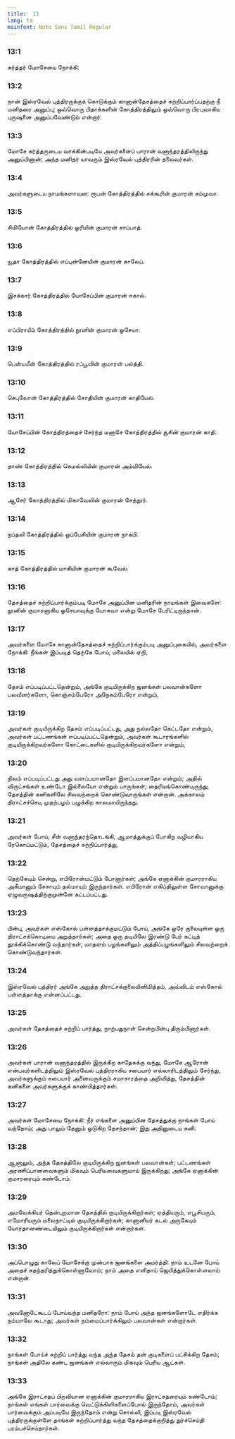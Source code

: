 ```yaml
---
title:  13
lang: ta
mainfont: Noto Sans Tamil Regular
---
```


###  13:1

கர்த்தர் மோசேயை நோக்கி:

###  13:2

நான் இஸ்ரவேல் புத்திரருக்குக் கொடுக்கும் கானான்தேசத்தைச் சுற்றிப்பார்ப்பதற்கு நீ மனிதரை அனுப்பு; ஒவ்வொரு பிதாக்களின் கோத்திரத்திலும் ஒவ்வொரு பிரபுவாகிய புருஷனை அனுப்பவேண்டும் என்றார்.

###  13:3

மோசே கர்த்தருடைய வாக்கின்படியே அவர்களைப் பாரான் வனாந்தரத்திலிருந்து அனுப்பினான்; அந்த மனிதர் யாவரும் இஸ்ரவேல் புத்திரரின் தலைவர்கள்.

###  13:4

அவர்களுடைய நாமங்களாவன: ரூபன் கோத்திரத்தில் சக்கூரின் குமாரன் சம்முவா.

###  13:5

சிமியோன் கோத்திரத்தில் ஓரியின் குமாரன் சாப்பாத்.

###  13:6

யூதா கோத்திரத்தில் எப்புன்னேயின் குமாரன் காலேப்.

###  13:7

இசக்கார் கோத்திரத்தில் யோசேப்பின் குமாரன் ஈகால்.

###  13:8

எப்பிராயீம் கோத்திரத்தில் நூனின் குமாரன் ஓசேயா.

###  13:9

பென்யமீன் கோத்திரத்தில் ரப்பூவின் குமாரன் பல்த்தி.

###  13:10

செபுலோன் கோத்திரத்தில் சோதியின் குமாரன் காதியேல்.

###  13:11

யோசேப்பின் கோத்திரத்தைச் சேர்ந்த மனாசே கோத்திரத்தில் சூசின் குமாரன் காதி.

###  13:12

தாண் கோத்திரத்தில் கெமல்லியின் குமாரன் அம்மியேல்.

###  13:13

ஆசேர் கோத்திரத்தில் மிகாவேலின் குமாரன் சேத்தூர்.

###  13:14

நப்தலி கோத்திரத்தில் ஒப்பேசியின் குமாரன் நாகபி.

###  13:15

காத் கோத்திரத்தில் மாகியின் குமாரன் கூவேல்.

###  13:16

தேசத்தைச் சுற்றிப்பார்க்கும்படி மோசே அனுப்பின மனிதரின் நாமங்கள் இவைகளே: நூனின் குமாரனாகிய ஓசேயாவுக்கு யோசுவா என்று மோசே பேரிட்டிருந்தான்.

###  13:17

அவர்களை மோசே கானான்தேசத்தைச் சுற்றிப்பார்க்கும்படி அனுப்புகையில், அவர்களை நோக்கி: நீங்கள் இப்படித் தெற்கே போய், மலையில் ஏறி,

###  13:18

தேசம் எப்படிப்பட்டதென்றும், அங்கே குடியிருக்கிற ஜனங்கள் பலவான்களோ பலவீனர்களோ, கொஞ்சம்பேரோ அநேகம்பேரோ என்றும்,

###  13:19

அவர்கள் குடியிருக்கிற தேசம் எப்படிப்பட்டது, அது நல்லதோ கெட்டதோ என்றும், அவர்கள் பட்டணங்கள் எப்படிப்பட்டதென்றும், அவர்கள் கூடாரங்களில் குடியிருக்கிறவர்களோ கோட்டைகளில் குடியிருக்கிறவர்களோ என்றும்,

###  13:20

நிலம் எப்படிப்பட்டது அது வளப்பமானதோ இளப்பமானதோ என்றும்; அதில் விருட்சங்கள் உண்டோ இல்லையோ என்றும் பாருங்கள்; தைரியங்கொண்டிருந்து, தேசத்தின் கனிகளிலே சிலவற்றைக் கொண்டுவாருங்கள் என்றான். அக்காலம் திராட்சச்செடி முதற்பழம் பழுக்கிற காலமாயிருந்தது.

###  13:21

அவர்கள் போய், சீன் வனாந்தரந்தொடங்கி, ஆமாத்துக்குப் போகிற வழியாகிய ரேகொப்மட்டும், தேசத்தைச் சுற்றிப்பார்த்து,

###  13:22

தெற்கேயும் சென்று, எபிரோன்மட்டும் போனார்கள்; அங்கே ஏனாக்கின் குமாரராகிய அகீமானும் சேசாயும் தல்மாயும் இருந்தார்கள். எபிரோன் எகிப்திலுள்ள சோவானுக்கு ஏழுவருஷத்திற்குமுன்னே கட்டப்பட்டது.

###  13:23

பின்பு, அவர்கள் எஸ்கோல் பள்ளத்தாக்குமட்டும் போய், அங்கே ஒரே குலையுள்ள ஒரு திராட்சக்கொடியை அறுத்தார்கள்; அதை ஒரு தடியிலே இரண்டு பேர் கட்டித் தூக்கிக்கொண்டு வந்தார்கள்; மாதளம் பழங்களிலும் அத்திப்பழங்களிலும் சிலவற்றைக் கொண்டுவந்தார்கள்.

###  13:24

இஸ்ரவேல் புத்திரர் அங்கே அறுத்த திராட்சக்குலையினிமித்தம், அவ்விடம் எஸ்கோல் பள்ளத்தாக்கு என்னப்பட்டது.

###  13:25

அவர்கள் தேசத்தைச் சுற்றிப் பார்த்து, நாற்பதுநாள் சென்றபின்பு திரும்பினார்கள்.

###  13:26

அவர்கள் பாரான் வனாந்தரத்தில் இருக்கிற காதேசுக்கு வந்து, மோசே ஆரோன் என்பவர்களிடத்திலும் இஸ்ரவேல் புத்திரராகிய சபையார் எல்லாரிடத்திலும் சேர்ந்து, அவர்களுக்கும் சபையார் அனைவருக்கும் சமாசாரத்தை அறிவித்து, தேசத்தின் கனிகளை அவர்களுக்குக் காண்பித்தார்கள்.

###  13:27

அவர்கள் மோசேயை நோக்கி: நீர் எங்களை அனுப்பின தேசத்துக்கு நாங்கள் போய் வந்தோம்; அது பாலும் தேனும் ஓடுகிற தேசந்தான்; இது அதினுடைய கனி.

###  13:28

ஆனாலும், அந்த தேசத்திலே குடியிருக்கிற ஜனங்கள் பலவான்கள்; பட்டணங்கள் அரணிப்பானவைகளும் மிகவும் பெரியவைகளுமாய் இருக்கிறது; அங்கே ஏனாக்கின் குமாரரையும் கண்டோம்.

###  13:29

அமலேக்கியர் தென்புறமான தேசத்தில் குடியிருக்கிறார்கள்; ஏத்தியரும், எபூசியரும், எமோரியரும் மலைநாட்டில் குடியிருக்கிறார்கள்; கானானியர் கடல் அருகேயும் யோர்தானண்டையிலும் குடியிருக்கிறார்கள் என்றார்கள்.

###  13:30

அப்பொழுது காலேப் மோசேக்கு முன்பாக ஜனங்களை அமர்த்தி: நாம் உடனே போய் அதைச் சுதந்தரித்துக்கொள்ளுவோம்; நாம் அதை எளிதாய் ஜெயித்துக்கொள்ளலாம் என்றான்.

###  13:31

அவனோடேகூடப் போய்வந்த மனிதரோ: நாம் போய் அந்த ஜனங்களோடே எதிர்க்க நம்மாலே கூடாது; அவர்கள் நம்மைப்பார்க்கிலும் பலவான்கள் என்றார்கள்.

###  13:32

நாங்கள் போய்ச் சுற்றிப் பார்த்து வந்த அந்த தேசம் தன் குடிகளைப் பட்சிக்கிற தேசம்; நாங்கள் அதிலே கண்ட ஜனங்கள் எல்லாரும் மிகவும் பெரிய ஆட்கள்.

###  13:33

அங்கே இராட்சதப் பிறவியான ஏனாக்கின் குமாரராகிய இராட்சதரையும் கண்டோம்; நாங்கள் எங்கள் பார்வைக்கு வெட்டுக்கிளிகளைப்போல் இருந்தோம், அவர்கள் பார்வைக்கும் அப்படியே இருந்தோம் என்று சொல்லி, இப்படி இஸ்ரவேல் புத்திரருக்குள்ளே தாங்கள் சுற்றிப்பார்த்து வந்த தேசத்தைக்குறித்து துர்ச்செய்தி பரம்பச்செய்தார்கள்.

